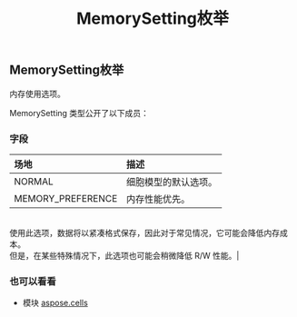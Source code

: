 ﻿---
title: MemorySetting枚举
second_title: Aspose.Cells for Python via .NET API 参考文献
description:
type: docs
weight: 2240
url: /zh/python-net/aspose.cells/memorysetting/
is_root: false
---
## MemorySetting枚举
内存使用选项。



MemorySetting 类型公开了以下成员：

### 字段
|场地|描述|
| :- | :- |
| NORMAL |细胞模型的默认选项。|
| MEMORY_PREFERENCE |内存性能优先。<br/>使用此选项，数据将以紧凑格式保存，因此对于常见情况，它可能会降低内存成本。<br/>但是，在某些特殊情况下，此选项也可能会稍微降低 R/W 性能。|



### 也可以看看
* 模块 [aspose.cells](..)
